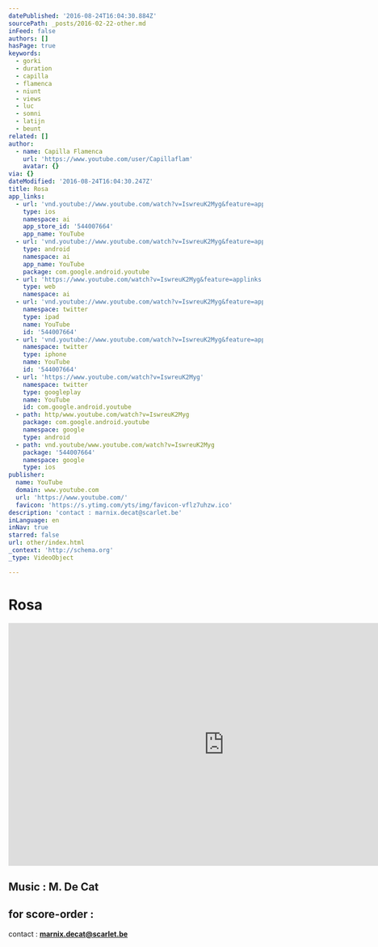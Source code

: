 ```yaml
---
datePublished: '2016-08-24T16:04:30.884Z'
sourcePath: _posts/2016-02-22-other.md
inFeed: false
authors: []
hasPage: true
keywords:
  - gorki
  - duration
  - capilla
  - flamenca
  - niunt
  - views
  - luc
  - somni
  - latijn
  - beunt
related: []
author:
  - name: Capilla Flamenca
    url: 'https://www.youtube.com/user/Capillaflam'
    avatar: {}
via: {}
dateModified: '2016-08-24T16:04:30.247Z'
title: Rosa
app_links:
  - url: 'vnd.youtube://www.youtube.com/watch?v=IswreuK2Myg&feature=applinks'
    type: ios
    namespace: ai
    app_store_id: '544007664'
    app_name: YouTube
  - url: 'vnd.youtube://www.youtube.com/watch?v=IswreuK2Myg&feature=applinks'
    type: android
    namespace: ai
    app_name: YouTube
    package: com.google.android.youtube
  - url: 'https://www.youtube.com/watch?v=IswreuK2Myg&feature=applinks'
    type: web
    namespace: ai
  - url: 'vnd.youtube://www.youtube.com/watch?v=IswreuK2Myg&feature=applinks'
    namespace: twitter
    type: ipad
    name: YouTube
    id: '544007664'
  - url: 'vnd.youtube://www.youtube.com/watch?v=IswreuK2Myg&feature=applinks'
    namespace: twitter
    type: iphone
    name: YouTube
    id: '544007664'
  - url: 'https://www.youtube.com/watch?v=IswreuK2Myg'
    namespace: twitter
    type: googleplay
    name: YouTube
    id: com.google.android.youtube
  - path: http/www.youtube.com/watch?v=IswreuK2Myg
    package: com.google.android.youtube
    namespace: google
    type: android
  - path: vnd.youtube/www.youtube.com/watch?v=IswreuK2Myg
    package: '544007664'
    namespace: google
    type: ios
publisher:
  name: YouTube
  domain: www.youtube.com
  url: 'https://www.youtube.com/'
  favicon: 'https://s.ytimg.com/yts/img/favicon-vflz7uhzw.ico'
description: 'contact : marnix.decat@scarlet.be'
inLanguage: en
inNav: true
starred: false
url: other/index.html
_context: 'http://schema.org'
_type: VideoObject

---
```

# Rosa

<iframe src="https://cdn.embedly.com/widgets/media.html?src=https%3A%2F%2Fwww.youtube.com%2Fembed%2FIswreuK2Myg%3Ffeature%3Doembed&amp;url=https%3A%2F%2Fwww.youtube.com%2Fwatch%3Fv%3DIswreuK2Myg&amp;image=https%3A%2F%2Fi.ytimg.com%2Fvi%2FIswreuK2Myg%2Fhqdefault.jpg&amp;key=b7d04c9b404c499eba89ee7072e1c4f7&amp;type=text%2Fhtml&amp;schema=youtube" width="854" height="480" scrolling="no" frameborder="0" allowfullscreen="allowfullscreen" style=""></iframe>

## Music : M. De Cat

## for score-order :

contact : **marnix.decat@scarlet.be**